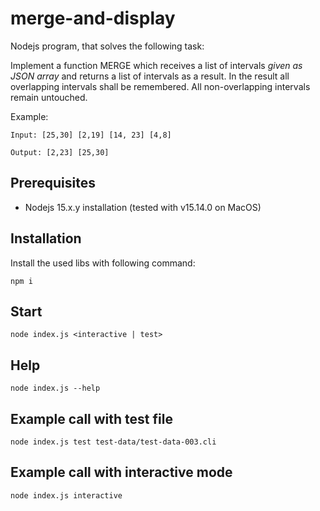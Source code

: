 # merge-and-display

Nodejs program, that solves the following task:

Implement a function MERGE which receives a list of intervals _given as JSON array_ and returns a list of intervals as a result. In the result all overlapping intervals shall be remembered. All non-overlapping intervals remain untouched.

Example:

```
Input: [25,30] [2,19] [14, 23] [4,8]
```

```
Output: [2,23] [25,30]
```


## Prerequisites

* Nodejs 15.x.y installation (tested with v15.14.0 on MacOS)

## Installation

Install the used libs with following command:

```
npm i
```

## Start

```
node index.js <interactive | test>
```

## Help

```
node index.js --help
```
## Example call with test file

```
node index.js test test-data/test-data-003.cli
```

## Example call with interactive mode

```
node index.js interactive
```
